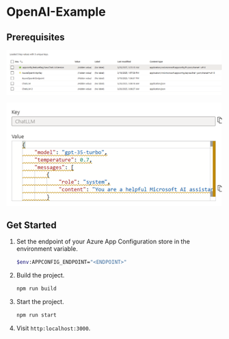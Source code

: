 # OpenAI-Example

## Prerequisites

![App Config store screenshot](./AppConfigScreenshot.png)

![LLM Settings](./LLMSettingsScreenshot.png)

## Get Started

1. Set the endpoint of your Azure App Configuration store in the environment variable.

    ```bash
    $env:APPCONFIG_ENDPOINT="<ENDPOINT>"
    ```

1. Build the project.

    ```bash
    npm run build
    ```

1. Start the project.

    ```bash
    npm run start
    ```

1. Visit `http:localhost:3000`.